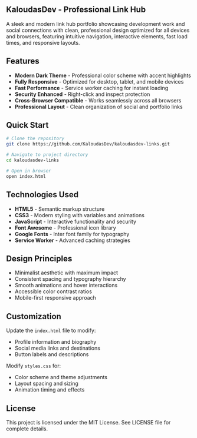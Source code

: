 ## KaloudasDev - Professional Link Hub

A sleek and modern link hub portfolio showcasing development work and social connections with clean, professional design optimized for all devices and browsers, featuring intuitive navigation, interactive elements, fast load times, and responsive layouts.

## Features
- **Modern Dark Theme** - Professional color scheme with accent highlights
- **Fully Responsive** - Optimized for desktop, tablet, and mobile devices
- **Fast Performance** - Service worker caching for instant loading
- **Security Enhanced** - Right-click and inspect protection
- **Cross-Browser Compatible** - Works seamlessly across all browsers
- **Professional Layout** - Clean organization of social and portfolio links

## Quick Start

```bash
# Clone the repository
git clone https://github.com/KaloudasDev/kaloudasdev-links.git

# Navigate to project directory
cd kaloudasdev-links

# Open in browser
open index.html
```

## Technologies Used
- **HTML5** - Semantic markup structure
- **CSS3** - Modern styling with variables and animations
- **JavaScript** - Interactive functionality and security
- **Font Awesome** - Professional icon library
- **Google Fonts** - Inter font family for typography
- **Service Worker** - Advanced caching strategies

## Design Principles
- Minimalist aesthetic with maximum impact
- Consistent spacing and typography hierarchy
- Smooth animations and hover interactions
- Accessible color contrast ratios
- Mobile-first responsive approach

## Customization

Update the `index.html` file to modify:
- Profile information and biography
- Social media links and destinations
- Button labels and descriptions

Modify `styles.css` for:
- Color scheme and theme adjustments
- Layout spacing and sizing
- Animation timing and effects

## License
This project is licensed under the MIT License. See LICENSE file for complete details.
